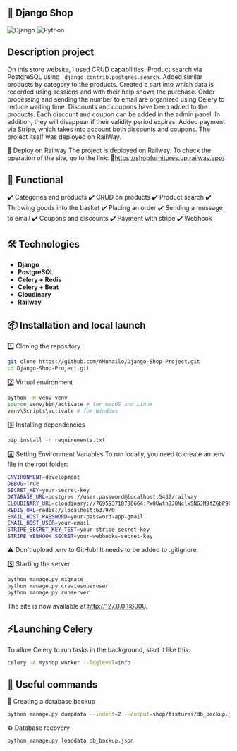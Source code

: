 ## __🛒 Django Shop__
![Django](https://img.shields.io/badge/Django-4.2-blue?style=for-the-badge) ![Python](https://img.shields.io/badge/Python-3.10-yellow?style=for-the-badge)
## Description project
On this store website, I used CRUD capabilities. Product search via PostgreSQL using
``` django.contrib.postgres.search```. Added similar products by category to the products.
Created a cart into which data is recorded using sessions and with their help shows the purchase.
Order processing and sending the number to email are organized using Celery to reduce waiting time.
Discounts and coupons have been added to the products. Each discount and coupon can be added in the admin panel. In addition, they will disappear if their validity period expires. Added payment via Stripe, which takes into account both discounts and coupons. The project itself was deployed on RailWay.

🚀 Deploy on Railway
The project is deployed on Railway.
To check the operation of the site, go to the link:
🔗https://shopfurnitures.up.railway.app/

## 🚀 Functional
✔️ Categories and products  ✔️ CRUD on products  ✔️ Product search  ✔️ Throwing goods into the basket ✔️ Placing an order ✔️ Sending a message to email ✔️ Coupons and discounts ✔️ Payment with stripe ✔️ Webhook

## 🛠️ Technologies
- **Django**
- **PostgreSQL**
- **Celery + Redis**
- **Celery + Beat**
- **Cloudinary**
- **Railway**

## 📦 Installation and local launch

1️⃣ Cloning the repository
```bash
git clone https://github.com/AMuhailo/Django-Shop-Project.git
cd Django-Shop-Project.git
```

2️⃣ Virtual environment
```bash
python -m venv venv
source venv/bin/activate # for macOS and Linux
venv\Scripts\activate # for Windows
```

3️⃣ Installing dependencies
```bash
pip install -r requirements.txt
```

4️⃣ Setting Environment Variables
To run locally, you need to create an .env file in the root folder:
```bash
ENVIRONMENT=development
DEBUG=True
SECRET_KEY=your-secret-key
DATABASE_URL=postgres://user:password@localhost:5432/railway
CLOUDINARY_URL=cloudinary://769593718786664:Px0Uwth8JONclxSNGJM9fZGbP9Q@dmzji9ijo
REDIS_URL=redis://localhost:6379/0
EMAIL_HOST_PASSWORD=your-password-app-gmail
EMAIL_HOST_USER=your-email
STRIPE_SECRET_KEY_TEST=your-stripe-secret-key
STRIPE_WEBHOOK_SECRET=your-webhooks-secret-key
```
⚠️ Don't upload .env to GitHub!
It needs to be added to .gitignore.

5️⃣ Starting the server
```bash
python manage.py migrate
python manage.py createsuperuser
python manage.py runserver
```
The site is now available at http://127.0.0.1:8000.

## ⚡Launching Celery
To allow Celery to run tasks in the background, start it like this:
```bash
celery -A myshop worker --loglevel=info
```

## 🔗 Useful commands
💾 Creating a database backup
```bash
python manage.py dumpdata --indent=2 --output=shop/fixtures/db_backup.json
```

♻️ Database recovery
```bash
python manage.py loaddata db_backup.json
```
